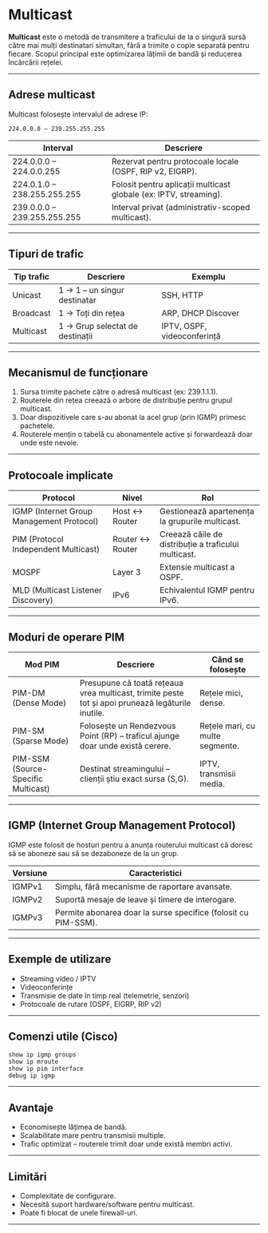 # Multicast

**Multicast** este o metodă de transmitere a traficului de la o singură sursă către mai mulți destinatari simultan, 
fără a trimite o copie separată pentru fiecare. Scopul principal este optimizarea lățimii de bandă și reducerea încărcării rețelei.

---

## Adrese multicast

Multicast folosește intervalul de adrese IP:
```
224.0.0.0 – 239.255.255.255
```

| Interval | Descriere |
|-----------|------------|
| 224.0.0.0 – 224.0.0.255 | Rezervat pentru protocoale locale (OSPF, RIP v2, EIGRP). |
| 224.0.1.0 – 238.255.255.255 | Folosit pentru aplicații multicast globale (ex: IPTV, streaming). |
| 239.0.0.0 – 239.255.255.255 | Interval privat (administrativ-scoped multicast). |

---

## Tipuri de trafic

| Tip trafic | Descriere | Exemplu |
|-------------|------------|----------|
| Unicast | 1 → 1 – un singur destinatar | SSH, HTTP |
| Broadcast | 1 → Toți din rețea | ARP, DHCP Discover |
| Multicast | 1 → Grup selectat de destinații | IPTV, OSPF, videoconferință |

---

## Mecanismul de funcționare

1. Sursa trimite pachete către o adresă multicast (ex: 239.1.1.1).  
2. Routerele din rețea creează o arbore de distribuție pentru grupul multicast.  
3. Doar dispozitivele care s-au abonat la acel grup (prin IGMP) primesc pachetele.  
4. Routerele mențin o tabelă cu abonamentele active și forwardează doar unde este nevoie.

---

## Protocoale implicate

| Protocol | Nivel | Rol |
|-----------|--------|-----|
| IGMP (Internet Group Management Protocol) | Host ↔ Router | Gestionează apartenența la grupurile multicast. |
| PIM (Protocol Independent Multicast) | Router ↔ Router | Creează căile de distribuție a traficului multicast. |
| MOSPF | Layer 3 | Extensie multicast a OSPF. |
| MLD (Multicast Listener Discovery) | IPv6 | Echivalentul IGMP pentru IPv6. |

---

## Moduri de operare PIM

| Mod PIM | Descriere | Când se folosește |
|----------|------------|------------------|
| PIM-DM (Dense Mode) | Presupune că toată rețeaua vrea multicast, trimite peste tot și apoi prunează legăturile inutile. | Rețele mici, dense. |
| PIM-SM (Sparse Mode) | Folosește un Rendezvous Point (RP) – traficul ajunge doar unde există cerere. | Rețele mari, cu multe segmente. |
| PIM-SSM (Source-Specific Multicast) | Destinat streamingului – clienții știu exact sursa (S,G). | IPTV, transmisii media. |

---

## IGMP (Internet Group Management Protocol)

IGMP este folosit de hosturi pentru a anunța routerului multicast că doresc să se aboneze sau să se dezaboneze de la un grup.

| Versiune | Caracteristici |
|-----------|----------------|
| IGMPv1 | Simplu, fără mecanisme de raportare avansate. |
| IGMPv2 | Suportă mesaje de leave și timere de interogare. |
| IGMPv3 | Permite abonarea doar la surse specifice (folosit cu PIM-SSM). |

---

## Exemple de utilizare

- Streaming video / IPTV  
- Videoconferințe  
- Transmisie de date în timp real (telemetrie, senzori)  
- Protocoale de rutare (OSPF, EIGRP, RIP v2)  

---

## Comenzi utile (Cisco)

```cisco
show ip igmp groups
show ip mroute
show ip pim interface
debug ip igmp
```

---

## Avantaje

- Economisește lățimea de bandă.  
- Scalabilitate mare pentru transmisii multiple.  
- Trafic optimizat – routerele trimit doar unde există membri activi.  

---

## Limitări

- Complexitate de configurare.  
- Necesită suport hardware/software pentru multicast.  
- Poate fi blocat de unele firewall-uri.  

---
